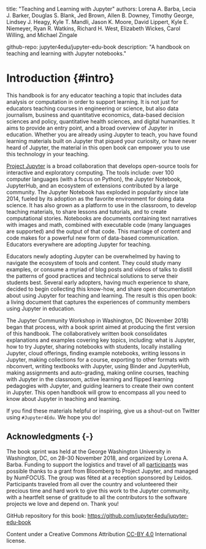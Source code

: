 title: "Teaching and Learning with Jupyter"
authors:
    Lorena A. Barba,
    Lecia J. Barker,
    Douglas S. Blank,
    Jed Brown,
    Allen B. Downey,
    Timothy George,
    Lindsey J. Heagy,
    Kyle T. Mandli,
    Jason K. Moore,
    David Lippert,
    Kyle E. Niemeyer,
    Ryan R. Watkins,
    Richard H. West,
    Elizabeth Wickes,
    Carol Willing, and
    Michael Zingale

github-repo: jupyter4edu/jupyter-edu-book
description: "A handbook on teaching and learning with Jupyter notebooks."

# Introduction {#intro}

This handbook is for any educator teaching a topic that includes data analysis
or computation in order to support learning. It is not just for educators teaching courses in engineering or
science, but also data journalism, business and quantitative economics,
data-based decision sciences and policy, quantitative health sciences, and
digital humanities. It aims to provide an entry point, and a broad overview of
Jupyter in education. Whether you are already using Jupyter to teach, you have
found learning materials built on Jupyter that piqued your curiosity, or have
never heard of Jupyter, the material in this open book can empower you to 
use this technology in your teaching. 

[Project Jupyter](http://jupyter.org/) is a broad collaboration that develops
open-source tools for interactive and exploratory computing. The tools include:
over 100 computer languages (with a focus on Python), the Jupyter Notebook, JupyterHub,
and an ecosystem of extensions
contributed by a large community. The Jupyter Notebook has exploded in popularity since
late 2014, fueled by its adoption as the favorite environment for doing data
science. It has also grown as a platform to use in the classroom, to develop 
teaching materials, to share lessons and tutorials, and to create
computational stories. Notebooks are documents containing text narratives with images and math,
combined with executable code (many languages are supported) and the output of
that code. This marriage of content and code makes for a powerful new form of
data-based communication. Educators everywhere are adopting Jupyter for
teaching.

Educators newly adopting Jupyter can be overwhelmed by having to navigate the
ecosystem of tools and content. They could study many examples, or consume a
myriad of blog posts and videos of talks to distill the patterns of good practices
and technical solutions to serve their students best. Several early adopters,
having much experience to share, decided to begin collecting this know-how, and
share open documentation about using Jupyter for teaching and learning. The
result is this open book: a living document that captures the experiences of 
community members using Jupyter in education.

The Jupyter Community Workshop in Washington, DC (November 2018) began that
process, with a book sprint aimed at producing the first version of this
handbook. The collaboratively written book consolidates explanations and
examples covering key topics, including: what is Jupyter, how to try Jupyter,
sharing notebooks with students, locally installing Jupyter, cloud offerings,
finding example notebooks, writing lessons in Jupyter, making collections for a
course, exporting to other formats with nbconvert, writing textbooks with
Jupyter, using Binder and JupyterHub, making assignments and auto-grading,
making online courses, teaching with Jupyter in the classroom, active learning
and flipped learning pedagogies with Jupyter, and guiding learners to create
their own content in Jupyter. This open handbook will grow to encompass all you
need to know about Jupyter in teaching and learning.

If you find these materials helpful or inspiring, give us a shout-out on Twitter
using `#Jupyter4Edu`. We hope you do!


## Acknowledgments {-}

The book sprint was held at the George Washington University in Washington, DC,
on 28–30 November 2018, and organized by Lorena A. Barba. Funding to support the
logistics and travel of all [participants](#authors) was possible thanks to a
grant from Bloomberg to Project Jupyter, and managed by NumFOCUS. The group was
fêted at a reception sponsored by Leidos. Participants traveled from all over
the country and volunteered their precious time and hard work to give this work
to the Jupyter community, with a heartfelt sense of gratitude to all the
contributors to the software projects we love and depend on. Thank you!

GitHub repository for this book: <https://github.com/jupyter4edu/jupyter-edu-book>

Content under a Creative Commons Attribution [CC-BY 4.0](https://creativecommons.org/licenses/by/4.0/legalcode) International license.